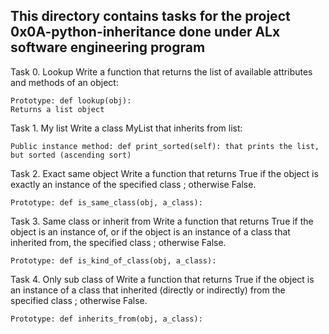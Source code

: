This directory contains tasks for the project 0x0A-python-inheritance
done under ALx software engineering program
-------------------------------------------------------------------
Task 0. Lookup
Write a function that returns the list of available attributes and methods of an object:

    Prototype: def lookup(obj):
    Returns a list object

Task 1. My list
Write a class MyList that inherits from list:

    Public instance method: def print_sorted(self): that prints the list, but sorted (ascending sort)

Task 2. Exact same object
Write a function that returns True if the object is exactly an instance of the specified class ; otherwise False.

    Prototype: def is_same_class(obj, a_class):

Task 3. Same class or inherit from
Write a function that returns True if the object is an instance of, or if the object is an instance of a class that inherited from, the specified class ; otherwise False.

    Prototype: def is_kind_of_class(obj, a_class):

Task 4. Only sub class of Write a function that returns True if the object is an instance of a class that inherited (directly or indirectly) from the specified class ; otherwise False.

    Prototype: def inherits_from(obj, a_class):

